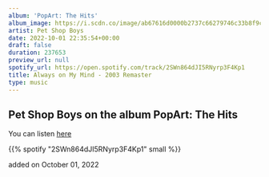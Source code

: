 ```yaml
---
album: 'PopArt: The Hits'
album_image: https://i.scdn.co/image/ab67616d0000b2737c66279746c33b8f9ccac1aa
artist: Pet Shop Boys
date: 2022-10-01 22:35:54+00:00
draft: false
duration: 237653
preview_url: null
spotify_url: https://open.spotify.com/track/2SWn864dJI5RNyrp3F4Kp1
title: Always on My Mind - 2003 Remaster
type: music
---
```



## Pet Shop Boys on the album PopArt: The Hits

You can listen [here](https://open.spotify.com/track/2SWn864dJI5RNyrp3F4Kp1)

{{% spotify "2SWn864dJI5RNyrp3F4Kp1" small %}}

added on October 01, 2022